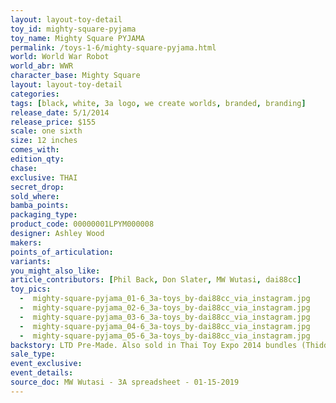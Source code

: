 ```yaml
---
layout: layout-toy-detail 
toy_id: mighty-square-pyjama
toy_name: Mighty Square PYJAMA
permalink: /toys-1-6/mighty-square-pyjama.html
world: World War Robot
world_abr: WWR
character_base: Mighty Square
layout: layout-toy-detail
categories: 
tags: [black, white, 3a logo, we create worlds, branded, branding]
release_date: 5/1/2014
release_price: $155 
scale: one sixth
size: 12 inches
comes_with: 
edition_qty: 
chase: 
exclusive: THAI
secret_drop: 
sold_where: 
bamba_points: 
packaging_type: 
product_code: 00000001LPYM000008
designer: Ashley Wood
makers: 
points_of_articulation: 
variants: 
you_might_also_like: 
article_contributors: [Phil Back, Don Slater, MW Wutasi, dai88cc]
toy_pics: 
  -  mighty-square-pyjama_01-6_3a-toys_by-dai88cc_via_instagram.jpg
  -  mighty-square-pyjama_02-6_3a-toys_by-dai88cc_via_instagram.jpg
  -  mighty-square-pyjama_03-6_3a-toys_by-dai88cc_via_instagram.jpg
  -  mighty-square-pyjama_04-6_3a-toys_by-dai88cc_via_instagram.jpg
  -  mighty-square-pyjama_05-6_3a-toys_by-dai88cc_via_instagram.jpg
backstory: LTD Pre-Made. Also sold in Thai Toy Expo 2014 bundles (Thiddy + Thai Pascha + Mighty Square)
sale_type: 
event_exclusive: 
event_details: 
source_doc: MW Wutasi - 3A spreadsheet - 01-15-2019
---
```

